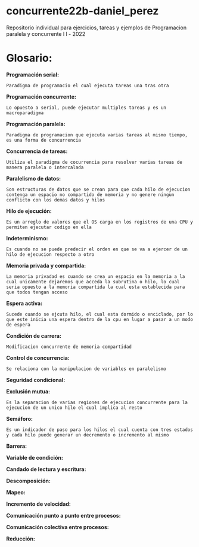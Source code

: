 # concurrente22b-daniel_perez

Repositorio individual para ejercicios, tareas y ejemplos de Programacion paralela y concurrente l l - 2022

# Glosario:

**Programación serial:**

	Paradigma de programacio el cual ejecuta tareas una tras otra
	
**Programación concurrente:**

	Lo opuesto a serial, puede ejecutar multiples tareas y es un macroparadigma 

**Programación paralela:**

	Paradigma de programacion que ejecuta varias tareas al mismo tiempo, es una forma de concurrencia

**Concurrencia de tareas:**

	Utiliza el paradigma de cocurrencia para resolver varias tareas de manera paralela o intercalada

**Paralelismo de datos:**

	Son estructuras de datos que se crean para que cada hilo de ejecucion contenga un espacio no compartido de memoria y no genere ningun conflicto con los demas datos y hilos

**Hilo de ejecución:**

	Es un arreglo de valores que el OS carga en los registros de una CPU y permiten ejecutar codigo en ella

**Indeterminismo:**

	Es cuando no se puede predecir el orden en que se va a ejercer de un hilo de ejecucion respecto a otro

**Memoria privada y compartida:**

	La memoria privadad es cuando se crea un espacio en la memoria a la cual unicamente dejaremos que acceda la subrutina o hilo, lo cual seria opuesto a la memoria compartida la cual esta establecida para que todos tengan acceso

**Espera activa:**

	Sucede cuando se ejcuta hilo, el cual esta dormido o enciclado, por lo que este inicia una espera dentro de la cpu en lugar a pasar a un modo de espera

**Condición de carrera:**

	Modificacion concurrente de memoria compartidad

**Control de concurrencia:**

	Se relaciona con la manipulacion de variables en paralelismo

**Seguridad condicional:**

**Exclusión mutua:**

	Es la separacion de varias regiones de ejecucion concurrente para la ejecucion de un unico hilo el cual implica al resto

**Semáforo:**

	Es un indicador de paso para los hilos el cual cuenta con tres estados y cada hilo puede generar un decremento o incremento al mismo

**Barrera:**

**Variable de condición:**

**Candado de lectura y escritura:**

**Descomposición:**

**Mapeo:**

**Incremento de velocidad:**

**Comunicación punto a punto entre procesos:**

**Comunicación colectiva entre procesos:**

**Reducción:**


